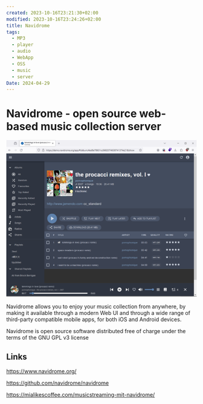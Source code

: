 ```yaml
---
created: 2023-10-16T23:21:30+02:00
modified: 2023-10-16T23:24:26+02:00
title: Navidrome
tags:
  - MP3
  - player
  - audio
  - WebApp
  - OSS
  - music
  - server
Date: 2024-04-29
---
```


# Navidrome - open source web-based music collection server

![](../_asset/Navidrome_image_1.png)

Navidrome allows you to enjoy your music collection from anywhere, by making it available through a modern Web UI and through a wide range of third-party compatible mobile apps, for both iOS and Android devices.

Navidrome is open source software distributed free of charge under the terms of the GNU GPL v3 license
## Links 

<https://www.navidrome.org/>

<https://github.com/navidrome/navidrome>

<https://mialikescoffee.com/musicstreaming-mit-navidrome/>
